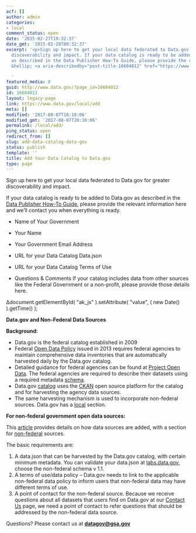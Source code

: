 ```yaml
---
acf: []
author: admin
categories:
- local
comment_status: open
date: '2015-02-27T19:32:37'
date_gmt: '2015-02-28T00:32:37'
excerpt: '<p>Sign up here to get your local data federated to Data.gov for greater
  discoverability and impact. If your data catalog is ready to be added to Data.gov
  as described in the Data Publisher How-To Guide, please provide the relevant information
  &hellip; <a aria-describedby="post-title-16604012" href="https://www.data.gov/local/add">Continued</a></p>

  '
featured_media: 0
guid: http://www.data.gov/?page_id=16604012
id: 16604012
layout: legacy-page
link: https://www.data.gov/local/add
meta: []
modified: '2017-08-07T16:10:06'
modified_gmt: '2017-08-07T20:10:06'
permalink: /local/add/
ping_status: open
redirect_from: []
slug: add-data-catalog-data-gov
status: publish
template: ''
title: Add Your Data Catalog to Data.gov
type: page
---
```

Sign up here to get your local data federated to Data.gov for greater discoverability and impact.


If your data catalog is ready to be added to Data.gov as described in the [Data Publisher How-To Guide](http://www.digitalgov.gov/resources/how-to-get-your-open-data-on-data-gov/#non-federal-data), please provide the relevant information here and we’ll contact you when everything is ready.



 













* Name of Your Government






* Your Name




* Your Government Email Address 






* URL for your Data Catalog Data.json




* URL for your Data Catalog Terms of Use 






* Questions & Comments
If your catalog includes data from other sources like the Federal Government or a non-profit, please provide those details here. 











Δdocument.getElementById( "ak\_js" ).setAttribute( "value", ( new Date() ).getTime() );



**Data.gov and Non-Federal Data Sources**

**Background:**


* Data.gov is the federal catalog established in 2009
* Federal [Open Data Policy](https://www.whitehouse.gov/sites/whitehouse.gov/files/omb/memoranda/2013/m-13-13.pdf) issued in 2013 requires federal agencies to maintain comprehensive data inventories that are automatically harvested daily by the Data.gov catalog.
* Detailed guidance for federal agencies can be found at [Project Open Data](https://project-open-data.cio.gov/). The federal agencies are required to describe their datasets using a required metadata [schema](https://project-open-data.cio.gov/v1.1/schema/).
* Data.gov [catalog](http://catalog.data.gov/dataset) uses the [CKAN](http://ckan.org/) open source platform for the catalog and for harvesting the agency data sources.
* The same harvesting mechanism is used to incorporate non-federal sources. Data.gov has a [local](http://catalog.data.gov/dataset?groups=local#topic=local_navigation) section.


**For non-federal government open data sources:**


This [article](http://www.digitalgov.gov/resources/how-to-get-your-open-data-on-data-gov/) provides details on how data sources are added, with a section for [non-federal](http://www.digitalgov.gov/resources/how-to-get-your-open-data-on-data-gov/#non-federal-data) sources.


The basic requirements are:


1. A data.json that can be harvested by the Data.gov catalog, with certain minimum metadata. You can validate your data.json at [labs.data.gov](http://labs.data.gov/dashboard/validate), choose the non-federal schema v 1.1.
2. A terms of use/data policy – Data.gov needs to link to the applicable non-federal data policy to inform users that non-federal data may have different terms of use.
3. A point of contact for the non-federal source. Because we receive questions about all datasets that users find on Data.gov at our [Contact Us](http://www.data.gov/contact) page, we need a point of contact to refer questions that should be addressed by the non-federal data source.


Questions? Please contact us at **datagov@gsa.gov**



